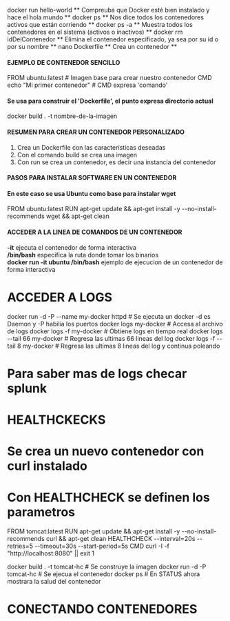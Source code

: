 docker run hello-world ** Compreuba que Docker esté bien instalado y hace el hola mundo **
docker ps ** Nos dice todos los contenedores activos que están corriendo **
docker ps -a ** Muestra todos los contenedores en el sistema (activos o inactivos) **
docker rm idDelContenedor ** Elimina el contenedor especificado, ya sea por su id o por su nombre **
nano Dockerfile ** Crea un contenedor **

#### EJEMPLO DE CONTENEDOR SENCILLO
FROM ubuntu:latest # Imagen base para crear nuestro contenedor
CMD echo "Mi primer contenedor" # CMD expresa 'comando'
#### Se usa para construir el 'Dockerfile', el punto expresa directorio actual
docker build . -t nombre-de-la-imagen

#### RESUMEN PARA CREAR UN CONTENEDOR PERSONALIZADO
1) Crea un Dockerfile con las características deseadas
2) Con el comando build se crea una imagen
3) Con run se crea un contenedor, es decir una instancia del contenedor

#### PASOS PARA INSTALAR SOFTWARE EN UN CONTENEDOR
#### En este caso se usa Ubuntu como base para instalar wget
FROM ubuntu:latest
RUN apt-get update && apt-get install -y --no-install-recommends wget && apt-get clean

#### ACCEDER A LA LINEA DE COMANDOS DE UN CONTENEDOR
**-it** ejecuta el contenedor de forma interactiva  
**/bin/bash** especifica la ruta donde tomar los binarios  
**docker run -it ubuntu /bin/bash** ejemplo de ejecucion de un contenedor de forma interactiva

# ACCEDER A LOGS
docker run -d -P --name my-docker httpd # Se ejecuta un docker -d es Daemon y -P habilia los puertos
docker logs my-docker # Accesa al archivo de logs
docker logs -f my-docker # Obtiene logs en tiempo real
docker logs --tail 66 my-docker # Regresa las ultimas 66 lineas del log
docker logs -f --tail 8 my-docker # Regresa las ultimas 8 lineas del log y continua poleando
# Para saber mas de logs checar splunk

# HEALTHCKECKS
# Se crea un nuevo contenedor con curl instalado
# Con HEALTHCHECK se definen los parametros
FROM tomcat:latest
RUN apt-get update && apt-get install -y --no-install-recommends curl && apt-get clean
HEALTHCHECK --interval=20s --retries=5 --timeout=30s --start-period=5s CMD curl -I -f "http://localhost:8080" || exit 1

docker build . -t tomcat-hc # Se construye la imagen
docker run -d -P tomcat-hc # Se ejecua el contenedor
docker ps # En STATUS ahora mostrara la salud del contenedor

# CONECTANDO CONTENEDORES
